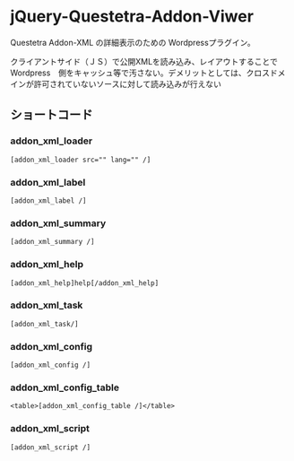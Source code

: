 # jQuery-Questetra-Addon-Viwer

Questetra Addon-XML の詳細表示のための Wordpressプラグイン。

クライアントサイド（ＪＳ）で公開XMLを読み込み、レイアウトすることで　Wordpress　側をキャッシュ等で汚さない。デメリットとしては、クロスドメインが許可されていないソースに対して読み込みが行えない


## ショートコード
### addon_xml_loader
    [addon_xml_loader src="" lang="" /]

### addon_xml_label
    [addon_xml_label /]

### addon_xml_summary
    [addon_xml_summary /]

### addon_xml_help
    [addon_xml_help]help[/addon_xml_help]

### addon_xml_task
    [addon_xml_task/]

### addon_xml_config
    [addon_xml_config /]

### addon_xml_config_table
    <table>[addon_xml_config_table /]</table>

### addon_xml_script
    [addon_xml_script /]